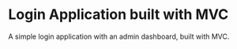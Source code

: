 # Login Application built with MVC

A simple login application with an admin dashboard, built with MVC. 
